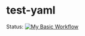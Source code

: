 # test-yaml

Status:
[![My Basic Workflow](https://github.com/lohitpant/test-yaml/actions/workflows/basic-workflow.yml/badge.svg)](https://github.com/lohitpant/test-yaml/actions/workflows/basic-workflow.yml)
